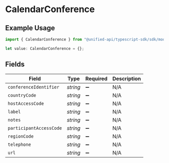 # CalendarConference

## Example Usage

```typescript
import { CalendarConference } from "@unified-api/typescript-sdk/sdk/models/shared";

let value: CalendarConference = {};
```

## Fields

| Field                   | Type                    | Required                | Description             |
| ----------------------- | ----------------------- | ----------------------- | ----------------------- |
| `conferenceIdentifier`  | *string*                | :heavy_minus_sign:      | N/A                     |
| `countryCode`           | *string*                | :heavy_minus_sign:      | N/A                     |
| `hostAccessCode`        | *string*                | :heavy_minus_sign:      | N/A                     |
| `label`                 | *string*                | :heavy_minus_sign:      | N/A                     |
| `notes`                 | *string*                | :heavy_minus_sign:      | N/A                     |
| `participantAccessCode` | *string*                | :heavy_minus_sign:      | N/A                     |
| `regionCode`            | *string*                | :heavy_minus_sign:      | N/A                     |
| `telephone`             | *string*                | :heavy_minus_sign:      | N/A                     |
| `url`                   | *string*                | :heavy_minus_sign:      | N/A                     |